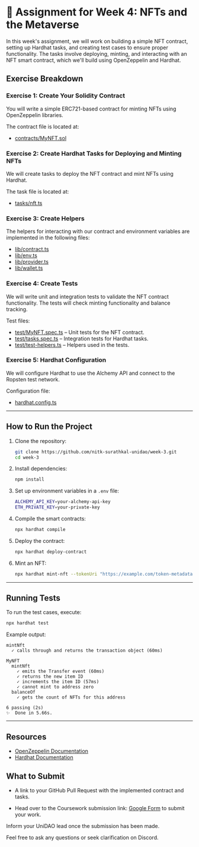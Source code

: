 # 📝 Assignment for Week 4: NFTs and the Metaverse

In this week's assignment, we will work on building a simple NFT contract, setting up Hardhat tasks, and creating test cases to ensure proper functionality. The tasks involve deploying, minting, and interacting with an NFT smart contract, which we'll build using OpenZeppelin and Hardhat.

## Exercise Breakdown

### Exercise 1: Create Your Solidity Contract
You will write a simple ERC721-based contract for minting NFTs using OpenZeppelin libraries.

The contract file is located at:

- [contracts/MyNFT.sol](contracts/MyNFT.sol)

### Exercise 2: Create Hardhat Tasks for Deploying and Minting NFTs
We will create tasks to deploy the NFT contract and mint NFTs using Hardhat.

The task file is located at:

- [tasks/nft.ts](tasks/nft.ts)

### Exercise 3: Create Helpers
The helpers for interacting with our contract and environment variables are implemented in the following files:

- [lib/contract.ts](lib/contract.ts)
- [lib/env.ts](lib/env.ts)
- [lib/provider.ts](lib/provider.ts)
- [lib/wallet.ts](lib/wallet.ts)

### Exercise 4: Create Tests
We will write unit and integration tests to validate the NFT contract functionality. The tests will check minting functionality and balance tracking.

Test files:

- [test/MyNFT.spec.ts](test/MyNFT.spec.ts) – Unit tests for the NFT contract.
- [test/tasks.spec.ts](test/tasks.spec.ts) – Integration tests for Hardhat tasks.
- [test/test-helpers.ts](test/test-helpers.ts) – Helpers used in the tests.

### Exercise 5: Hardhat Configuration
We will configure Hardhat to use the Alchemy API and connect to the Ropsten test network.

Configuration file:

- [hardhat.config.ts](hardhat.config.ts)

---

## How to Run the Project

1. Clone the repository:

   ```bash
   git clone https://github.com/nitk-surathkal-unidao/week-3.git
   cd week-3
   ```

2. Install dependencies:

   ```bash
   npm install
   ```

3. Set up environment variables in a `.env` file:

   ```bash
   ALCHEMY_API_KEY=your-alchemy-api-key
   ETH_PRIVATE_KEY=your-private-key
   ```

4. Compile the smart contracts:

   ```bash
   npx hardhat compile
   ```

5. Deploy the contract:

   ```bash
   npx hardhat deploy-contract
   ```

6. Mint an NFT:

   ```bash
   npx hardhat mint-nft --tokenUri "https://example.com/token-metadata"
   ```

---

## Running Tests

To run the test cases, execute:

```bash
npx hardhat test
```

Example output:

```
mintNft
  ✓ calls through and returns the transaction object (60ms)

MyNFT
  mintNft
    ✓ emits the Transfer event (60ms)
    ✓ returns the new item ID
    ✓ increments the item ID (57ms)
    ✓ cannot mint to address zero
  balanceOf
    ✓ gets the count of NFTs for this address

6 passing (2s)
✨  Done in 5.66s.
```

---

## Resources

- [OpenZeppelin Documentation](https://docs.openzeppelin.com/)
- [Hardhat Documentation](https://hardhat.org/getting-started/)

## What to Submit

- A link to your GitHub Pull Request with the implemented contract and tasks.

- Head over to the Coursework submission link: [Google Form](https://forms.gle/link) to submit your work.

Inform your UniDAO lead once the submission has been made.

Feel free to ask any questions or seek clarification on Discord.
